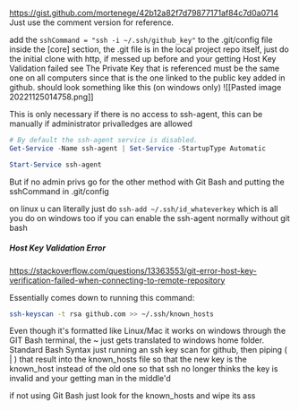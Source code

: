 https://gist.github.com/mortenege/42b12a82f7d79877171af84c7d0a0714
Just use the comment version for reference.

add the `sshCommand = "ssh -i ~/.ssh/github_key"` to the .git/config file inside the [core] section, the .git file is in the local project repo itself, just do the initial clone with http, if messed up before and your getting Host Key Validation failed see 
The Private Key that is referenced must be the same one on all computers since that is the one linked to the public key added in github.
should look something like this (on windows only)
![[Pasted image 20221125014758.png]]

This is only necessary if there is no access to ssh-agent, this can be manually if administrator privalledges are allowed
```powershell
# By default the ssh-agent service is disabled.
Get-Service -Name ssh-agent | Set-Service -StartupType Automatic

Start-Service ssh-agent
```
But if no admin privs go for the other method with Git Bash and putting the sshCommand in .git/config

on linux u can literally just do `ssh-add ~/.ssh/id_whateverkey` which is all you do on windows too if you can enable the ssh-agent normally without git bash


##### Host Key Validation Error
https://stackoverflow.com/questions/13363553/git-error-host-key-verification-failed-when-connecting-to-remote-repository

Essentially comes down to running this command:
```bash
ssh-keyscan -t rsa github.com >> ~/.ssh/known_hosts
```
Even though it's formatted like Linux/Mac it works on windows through the GIT Bash terminal, the ~ just gets translated to windows home folder. Standard Bash Syntax just running an ssh key scan for github, then piping ( | ) that result into the known_hosts file so that the new key is the known_host instead of the old one so that ssh no longer thinks the key is invalid and your getting man in the middle'd

if not using Git Bash just look for the known_hosts and wipe its ass